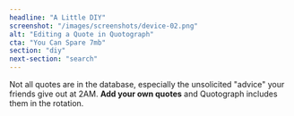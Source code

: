 ```yaml
---
headline: "A Little DIY"
screenshot: "/images/screenshots/device-02.png"
alt: "Editing a Quote in Quotograph"
cta: "You Can Spare 7mb"
section: "diy"
next-section: "search"
---
```

Not all quotes are in the database, especially the unsolicited "advice" your friends give out at 2AM. **Add your own quotes** and Quotograph includes them in the rotation.